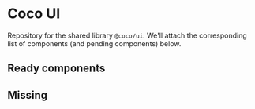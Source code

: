 # Coco UI

Repository for the shared library `@coco/ui`. We'll attach the corresponding list of components (and pending components) below.

## Ready components

## Missing
